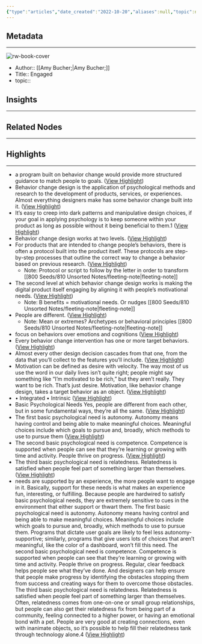 ```yaml
---
{"type":"articles","date_created":"2022-10-20","aliases":null,"topic":null,"url":"https://readwise.io/reader/document_raw_content/6177181","layout":null,"banner":null,"dg-publish":true,"tags":null,"permalink":"/300-biblio/200-articles/engaged/","dgPassFrontmatter":true,"created":"2023-10-20T12:44:18.000-05:00","updated":"2023-10-20T12:44:18.000-05:00"}
---
```


## Metadata
---
![rw-book-cover](https://readwise-assets.s3.amazonaws.com/static/images/article0.00998d930354.png)
- Author:: [[Amy Bucher;\|Amy Bucher;]]
- Title:: Engaged
- topic::  



## Insights
---
## Related Nodes
---

## Highlights 
---
- a program built on behavior change would provide more structured guidance to match people to goals. ([View Highlight](https://read.readwise.io/read/01gfsvzqps5hss12djdxkcvzn4))
- Behavior change design is the application of psychological methods and research to the development of products, services, or experiences. Almost everything designers make has some behavior change built into it. ([View Highlight](https://read.readwise.io/read/01gfsw2sx4wc5s8zyg4amkkg41))
- It’s easy to creep into dark patterns and manipulative design choices, if your goal in applying psychology is to keep someone within your product as long as possible without it being beneficial to them.1 ([View Highlight](https://read.readwise.io/read/01gftv14n9vywn37whfvs87v7q))
- Behavior change design works at two levels. ([View Highlight](https://read.readwise.io/read/01gftv9n7ehwrn69ft57b0ybpp))
- For products that are intended to change people’s behaviors, there is often a protocol built into the product itself. These protocols are step-by-step processes that outline the correct way to change a behavior based on previous research. ([View Highlight](https://read.readwise.io/read/01gftv9y7mm6ewy4pvzqn4fa8n))
    - Note: Protocol or script to follow by the letter in order to transform [[800 Seeds/810 Unsorted Notes/fleeting-note\|fleeting-note]]
- The second level at which behavior change design works is making the digital product itself engaging by aligning it with people’s motivational needs. ([View Highlight](https://read.readwise.io/read/01gftvbvr115gjb8xeat8n7920))
    - Note: B benefits = motivational needs. Or nudges [[800 Seeds/810 Unsorted Notes/fleeting-note\|fleeting-note]]
- People are different. ([View Highlight](https://read.readwise.io/read/01gftvqbshh29dwvq2sdwznj8s))
    - Note: Mean or extremes? Archetypes or behavioral principles [[800 Seeds/810 Unsorted Notes/fleeting-note\|fleeting-note]]
- focus on behaviors over emotions and cognitions ([View Highlight](https://read.readwise.io/read/01gftvt1jxpaw1r69cdq5mhyfd))
- Every behavior change intervention has one or more target behaviors. ([View Highlight](https://read.readwise.io/read/01gftvy8w8xxf66140qjm31441))
- Almost every other design decision cascades from that one, from the data that you’ll collect to the features you’ll include. ([View Highlight](https://read.readwise.io/read/01gftvyekt68f1hea6xkamxrew))
- Motivation can be defined as desire with velocity. The way most of us use the word in our daily lives isn’t quite right; people might say something like “I’m motivated to be rich,” but they aren’t really. They want to be rich. That’s just desire. Motivation, like behavior change design, takes a target behavior as an object. ([View Highlight](https://read.readwise.io/read/01gftvxnmjb6ecbgb1kya0501y))
- • Integrated • Intrinsic ([View Highlight](https://read.readwise.io/read/01gftvzcecqjv42tc1bc1ma57h))
- Basic Psychological Needs
  Yes, people are different from each other, but in some fundamental ways, they’re all the same. ([View Highlight](https://read.readwise.io/read/01gfv2q01sysk1c9yyc4pqdj4p))
- The first basic psychological need is autonomy. Autonomy means having control and being able to make meaningful choices. Meaningful choices include which goals to pursue and, broadly, which methods to use to pursue them ([View Highlight](https://read.readwise.io/read/01gfv2p8hfgfw87xncs6vpp8hp))
- The second basic psychological need is competence. Competence is supported when people can see that they’re learning or growing with time and activity. People thrive on progress. ([View Highlight](https://read.readwise.io/read/01gfv2pk0c3bj3dfqs4sw1v6kq))
- The third basic psychological need is relatedness. Relatedness is satisfied when people feel part of something larger than themselves. ([View Highlight](https://read.readwise.io/read/01gfv2prjnceka3dr10n1sx3nv))
- needs are supported by an experience, the more people want to engage in it. Basically, support for these needs is what makes an experience fun, interesting, or fulfilling. Because people are hardwired to satisfy basic psychological needs, they are extremely sensitive to cues in the environment that either support or thwart them.
  The first basic psychological need is autonomy. Autonomy means having control and being able to make meaningful choices. Meaningful choices include which goals to pursue and, broadly, which methods to use to pursue them. Programs that dictate user goals are likely to feel less autonomy-supportive; similarly, programs that give users lots of choices that aren’t meaningful, like the color of a dashboard, won’t fill this need.
  The second basic psychological need is competence. Competence is supported when people can see that they’re learning or growing with time and activity. People thrive on progress. Regular, clear feedback helps people see what they’ve done. And designers can help ensure that people make progress by identifying the obstacles stopping them from success and creating ways for them to overcome those obstacles.
  The third basic psychological need is relatedness. Relatedness is satisfied when people feel part of something larger than themselves. Often, relatedness comes from one-on-one or small group relationships, but people can also get their relatedness fix from being part of a community, feeling connected to a higher power, or having an emotional bond with a pet. People are very good at creating connections, even with inanimate objects, so it’s possible to help fill their relatedness tank through technology alone.4 ([View Highlight](https://read.readwise.io/read/01gfv2mppd1yjr0qxbbqem810q))

